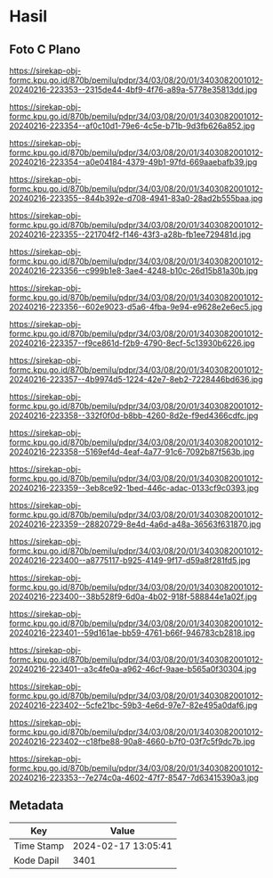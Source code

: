 # Hasil

## Foto C Plano

https://sirekap-obj-formc.kpu.go.id/870b/pemilu/pdpr/34/03/08/20/01/3403082001012-20240216-223353--2315de44-4bf9-4f76-a89a-5778e35813dd.jpg

https://sirekap-obj-formc.kpu.go.id/870b/pemilu/pdpr/34/03/08/20/01/3403082001012-20240216-223354--af0c10d1-79e6-4c5e-b71b-9d3fb626a852.jpg

https://sirekap-obj-formc.kpu.go.id/870b/pemilu/pdpr/34/03/08/20/01/3403082001012-20240216-223354--a0e04184-4379-49b1-97fd-669aaebafb39.jpg

https://sirekap-obj-formc.kpu.go.id/870b/pemilu/pdpr/34/03/08/20/01/3403082001012-20240216-223355--844b392e-d708-4941-83a0-28ad2b555baa.jpg

https://sirekap-obj-formc.kpu.go.id/870b/pemilu/pdpr/34/03/08/20/01/3403082001012-20240216-223355--221704f2-f146-43f3-a28b-fb1ee729481d.jpg

https://sirekap-obj-formc.kpu.go.id/870b/pemilu/pdpr/34/03/08/20/01/3403082001012-20240216-223356--c999b1e8-3ae4-4248-b10c-26d15b81a30b.jpg

https://sirekap-obj-formc.kpu.go.id/870b/pemilu/pdpr/34/03/08/20/01/3403082001012-20240216-223356--602e9023-d5a6-4fba-9e94-e9628e2e6ec5.jpg

https://sirekap-obj-formc.kpu.go.id/870b/pemilu/pdpr/34/03/08/20/01/3403082001012-20240216-223357--f9ce861d-f2b9-4790-8ecf-5c13930b6226.jpg

https://sirekap-obj-formc.kpu.go.id/870b/pemilu/pdpr/34/03/08/20/01/3403082001012-20240216-223357--4b9974d5-1224-42e7-8eb2-7228446bd636.jpg

https://sirekap-obj-formc.kpu.go.id/870b/pemilu/pdpr/34/03/08/20/01/3403082001012-20240216-223358--332f0f0d-b8bb-4260-8d2e-f9ed4366cdfc.jpg

https://sirekap-obj-formc.kpu.go.id/870b/pemilu/pdpr/34/03/08/20/01/3403082001012-20240216-223358--5169ef4d-4eaf-4a77-91c6-7092b87f563b.jpg

https://sirekap-obj-formc.kpu.go.id/870b/pemilu/pdpr/34/03/08/20/01/3403082001012-20240216-223359--3eb8ce92-1bed-446c-adac-0133cf9c0393.jpg

https://sirekap-obj-formc.kpu.go.id/870b/pemilu/pdpr/34/03/08/20/01/3403082001012-20240216-223359--28820729-8e4d-4a6d-a48a-36563f631870.jpg

https://sirekap-obj-formc.kpu.go.id/870b/pemilu/pdpr/34/03/08/20/01/3403082001012-20240216-223400--a8775117-b925-4149-9f17-d59a8f281fd5.jpg

https://sirekap-obj-formc.kpu.go.id/870b/pemilu/pdpr/34/03/08/20/01/3403082001012-20240216-223400--38b528f9-6d0a-4b02-918f-588844e1a02f.jpg

https://sirekap-obj-formc.kpu.go.id/870b/pemilu/pdpr/34/03/08/20/01/3403082001012-20240216-223401--59d161ae-bb59-4761-b66f-946783cb2818.jpg

https://sirekap-obj-formc.kpu.go.id/870b/pemilu/pdpr/34/03/08/20/01/3403082001012-20240216-223401--a3c4fe0a-a962-46cf-9aae-b565a0f30304.jpg

https://sirekap-obj-formc.kpu.go.id/870b/pemilu/pdpr/34/03/08/20/01/3403082001012-20240216-223402--5cfe21bc-59b3-4e6d-97e7-82e495a0daf6.jpg

https://sirekap-obj-formc.kpu.go.id/870b/pemilu/pdpr/34/03/08/20/01/3403082001012-20240216-223402--c18fbe88-90a8-4660-b7f0-03f7c5f9dc7b.jpg

https://sirekap-obj-formc.kpu.go.id/870b/pemilu/pdpr/34/03/08/20/01/3403082001012-20240216-223353--7e274c0a-4602-47f7-8547-7d63415390a3.jpg


## Metadata

| Key        | Value               |
| ---------- | ------------------- |
| Time Stamp | 2024-02-17 13:05:41 |
| Kode Dapil | 3401                |



